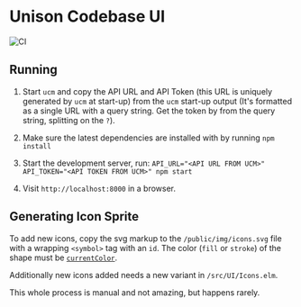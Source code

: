 Unison Codebase UI
==================

![CI](https://github.com/unisonweb/codebase-ui/workflows/CI/badge.svg)

Running
-------

1. Start `ucm` and copy the API URL and API Token (this URL is uniquely generated
   by `ucm` at start-up) from the `ucm` start-up output (It's formatted as
   a single URL with a query string. Get the token by from the query string, splitting on the `?`).

2. Make sure the latest dependencies are installed with by running `npm install`

3. Start the development server, run: `API_URL="<API URL FROM UCM>" API_TOKEN="<API TOKEN FROM UCM>" npm start`

4. Visit `http://localhost:8000` in a browser.

Generating Icon Sprite
----------------------

To add new icons, copy the svg markup to the `/public/img/icons.svg` file with
a wrapping `<symbol>` tag with an `id`. The color (`fill` or `stroke`) of the
shape must be
[`currentColor`](https://developer.mozilla.org/en-US/docs/Web/SVG/Attribute/color).

Additionally new icons added needs a new variant in `/src/UI/Icons.elm`.

This whole process is manual and not amazing, but happens rarely.
